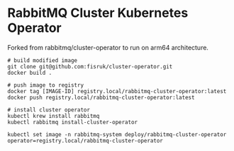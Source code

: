 # RabbitMQ Cluster Kubernetes Operator

Forked from rabbitmq/cluster-operator to run on arm64 architecture.

```shell
# build modified image 
git clone git@github.com:fisruk/cluster-operator.git
docker build .

# push image to registry
docker tag [IMAGE-ID] registry.local/rabbitmq-cluster-operator:latest
docker push registry.local/rabbitmq-cluster-operator:latest

# install cluster operator
kubectl krew install rabbitmq
kubectl rabbitmq install-cluster-operator

kubectl set image -n rabbitmq-system deploy/rabbitmq-cluster-operator operator=registry.local/rabbitmq-cluster-operator
```
